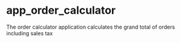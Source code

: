 # app_order_calculator
The order calculator application calculates the  grand total of orders including sales tax
